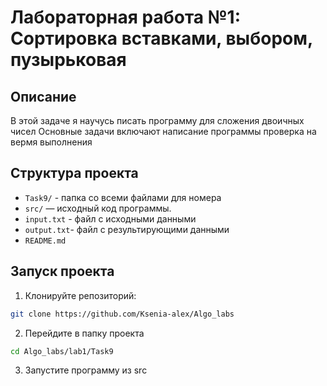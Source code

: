 # Лабораторная работа №1: Сортировка вставками, выбором, пузырьковая

## Описание
В этой задаче я научусь писать программу для сложения двоичных чисел
Основные задачи включают написание программы
проверка на вермя выполнения

## Структура проекта
- `Task9/` - папка со всеми файлами для номера
- `src/` — исходный код программы.
- `input.txt` - файл с исходными данными
- `output.txt`- файл с результирующими данными
- `README.md`


## Запуск проекта
1. Клонируйте репозиторий:
```bash
git clone https://github.com/Ksenia-alex/Algo_labs
```

2. Перейдите в папку проекта
```bash
cd Algo_labs/lab1/Task9
```

3. Запустите программу из src
